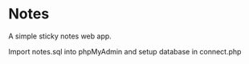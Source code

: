 # Notes

A simple sticky notes web app.

Import notes.sql into phpMyAdmin and setup database in connect.php
